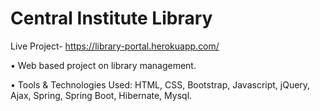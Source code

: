 # Central Institute Library

Live Project- https://library-portal.herokuapp.com/

• Web based project on library management.

• Tools & Technologies Used: HTML, CSS, Bootstrap, Javascript, jQuery, Ajax,
Spring, Spring Boot, Hibernate, Mysql.
